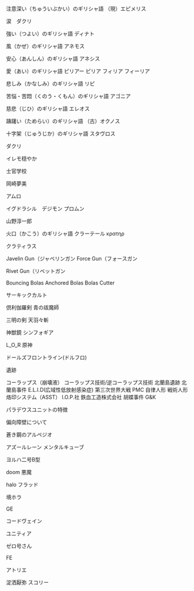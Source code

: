 注意深い（ちゅういぶかい）のギリシャ語
（現）エピメリス

涙　ダクリ

強い（つよい）のギリシャ語
ディナト

風（かぜ）のギリシャ語
アネモス

安心（あんしん）のギリシャ語
アネシス

愛（あい）のギリシャ語
ピリアー
ピリア
フィリア
フィーリア

悲しみ（かなしみ）のギリシャ語
リピ

苦悩・苦悶（くのう・くもん）のギリシャ語
アゴニア

慈悲（じひ）のギリシャ語
エレオス

躊躇い（ためらい）のギリシャ語
（古）オクノス


十字架（じゅうじか）のギリシャ語
スタヴロス

ダクリ

イレモ穏やか

士官学校

岡崎夢美

アムロ



イグドラシル　デジモン
プロムン

山野淳一郎

火口（かこう）のギリシャ語
クラーテール
κρατηρ

クラティラス

Javelin Gun（ジャベリンガン
Force Gun（フォースガン

Rivet Gun（リベットガン

Bouncing Bolas
Anchored Bolas
Bolas Cutter


サーキックカルト



倶利伽羅剣
青の祓魔師

三明の剣
天羽々斬

神獣鏡
シンフォギア

L_O_R
原神

ドールズフロントライン(ドルフロ)
 
遺跡

コーラップス（崩壊液）
コーラップス技術/逆コーラップス技術
北蘭島遺跡
北蘭島事件
E.L.I.D(広域性低放射感染症)
第三次世界大戦
PMC
自律人形
戦術人形
烙印システム（ASST）
I.O.P.社
鉄血工造株式会社
胡蝶事件
G&K

パラデウスユニットの特徴

偏向障壁について


蒼き鋼のアルペジオ


アズールレーン
メンタルキューブ


ヨルハ二号B型


doom
悪魔


halo
フラッド


境ホラ

GE

コードヴェイン

ユニティア

ゼロ号さん

FE

アトリエ

淀洒厭弥
スコリー

